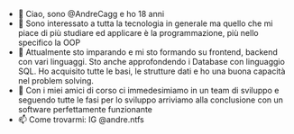- 👋 Ciao, sono @AndreCagg e ho 18 anni 
- 👀 Sono interessato a tutta la tecnologia in generale ma quello che mi piace di più studiare ed applicare è la programmazione, più nello specifico la OOP
- 🌱 Attualmente sto imparando e mi sto formando su frontend, backend con vari linguaggi. Sto anche approfondendo i Database con linguaggio SQL. Ho acquisito tutte le basi, le strutture dati e ho una buona capacità nel problem solving.
- 💞️ Con i miei amici di corso ci immedesimiamo in un team di sviluppo e seguendo tutte le fasi per lo sviluppo arriviamo alla conclusione con un software perfettamente funzionante
- 📫 Come trovarmi: IG @andre.ntfs 

<!---
AndreCagg/AndreCagg is a ✨ special ✨ repository because its `README.md` (this file) appears on your GitHub profile.
You can click the Preview link to take a look at your changes.
--->
